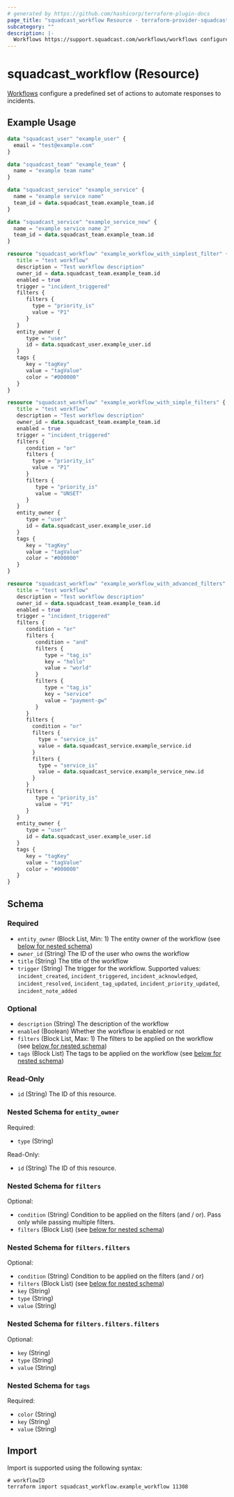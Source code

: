 ```yaml
---
# generated by https://github.com/hashicorp/terraform-plugin-docs
page_title: "squadcast_workflow Resource - terraform-provider-squadcast"
subcategory: ""
description: |-
  Workflows https://support.squadcast.com/workflows/workflows configure a predefined set of actions to automate responses to incidents.
---
```


# squadcast_workflow (Resource)

[Workflows](https://support.squadcast.com/workflows/workflows) configure a predefined set of actions to automate responses to incidents.

## Example Usage

```terraform
data "squadcast_user" "example_user" {
  email = "test@example.com"
}

data "squadcast_team" "example_team" {
  name = "example team name"
}

data "squadcast_service" "example_service" {
  name = "example service name"
  team_id = data.squadcast_team.example_team.id
}

data "squadcast_service" "example_service_new" {
  name = "example service name 2"
  team_id = data.squadcast_team.example_team.id
}

resource "squadcast_workflow" "example_workflow_with_simplest_filter" {
   title = "test workflow"
   description = "Test workflow description"
   owner_id = data.squadcast_team.example_team.id
   enabled = true
   trigger = "incident_triggered"
   filters {
      filters {
        type = "priority_is"
        value = "P1"
      }
   }
   entity_owner {
      type = "user" 
      id = data.squadcast_user.example_user.id
   }
   tags {
      key = "tagKey"
      value = "tagValue"
      color = "#000000"
   }
}

resource "squadcast_workflow" "example_workflow_with_simple_filters" {
   title = "test workflow"
   description = "Test workflow description"
   owner_id = data.squadcast_team.example_team.id
   enabled = true
   trigger = "incident_triggered"
   filters {
      condition = "or"
      filters {
        type = "priority_is"
        value = "P1"
      }
      filters {
         type = "priority_is"
         value = "UNSET"
      }
   }
   entity_owner {
      type = "user" 
      id = data.squadcast_user.example_user.id
   }
   tags {
      key = "tagKey"
      value = "tagValue"
      color = "#000000"
   }
}

resource "squadcast_workflow" "example_workflow_with_advanced_filters" {
   title = "test workflow"
   description = "Test workflow description"
   owner_id = data.squadcast_team.example_team.id
   enabled = true
   trigger = "incident_triggered"
   filters {
      condition = "or"
      filters {
         condition = "and"
         filters {
            type = "tag_is"
            key = "hello"
            value = "world"            
         }         
         filters {
            type = "tag_is"
            key = "service"
            value = "payment-gw"            
         }
      }
      filters {
        condition = "or"
        filters {
          type = "service_is"
          value = data.squadcast_service.example_service.id
        }
        filters {
          type = "service_is"
          value = data.squadcast_service.example_service_new.id
        }
      }
      filters {
         type = "priority_is"
         value = "P1"
      }
   }
   entity_owner {
      type = "user" 
      id = data.squadcast_user.example_user.id
   }
   tags {
      key = "tagKey"
      value = "tagValue"
      color = "#000000"
   }
}
```

<!-- schema generated by tfplugindocs -->
## Schema

### Required

- `entity_owner` (Block List, Min: 1) The entity owner of the workflow (see [below for nested schema](#nestedblock--entity_owner))
- `owner_id` (String) The ID of the user who owns the workflow
- `title` (String) The title of the workflow
- `trigger` (String) The trigger for the workflow. Supported values: `incident_created`, `incident_triggered`, `incident_acknowledged`, `incident_resolved`, `incident_tag_updated`, `incident_priority_updated`, `incident_note_added`

### Optional

- `description` (String) The description of the workflow
- `enabled` (Boolean) Whether the workflow is enabled or not
- `filters` (Block List, Max: 1) The filters to be applied on the workflow (see [below for nested schema](#nestedblock--filters))
- `tags` (Block List) The tags to be applied on the workflow (see [below for nested schema](#nestedblock--tags))

### Read-Only

- `id` (String) The ID of this resource.

<a id="nestedblock--entity_owner"></a>
### Nested Schema for `entity_owner`

Required:

- `type` (String)

Read-Only:

- `id` (String) The ID of this resource.


<a id="nestedblock--filters"></a>
### Nested Schema for `filters`

Optional:

- `condition` (String) Condition to be applied on the filters (and / or). Pass only while passing multiple filters.
- `filters` (Block List) (see [below for nested schema](#nestedblock--filters--filters))

<a id="nestedblock--filters--filters"></a>
### Nested Schema for `filters.filters`

Optional:

- `condition` (String) Condition to be applied on the filters (and / or)
- `filters` (Block List) (see [below for nested schema](#nestedblock--filters--filters--filters))
- `key` (String)
- `type` (String)
- `value` (String)

<a id="nestedblock--filters--filters--filters"></a>
### Nested Schema for `filters.filters.filters`

Optional:

- `key` (String)
- `type` (String)
- `value` (String)




<a id="nestedblock--tags"></a>
### Nested Schema for `tags`

Required:

- `color` (String)
- `key` (String)
- `value` (String)

## Import

Import is supported using the following syntax:

```shell
# workflowID
terraform import squadcast_workflow.example_workflow 11308
```
